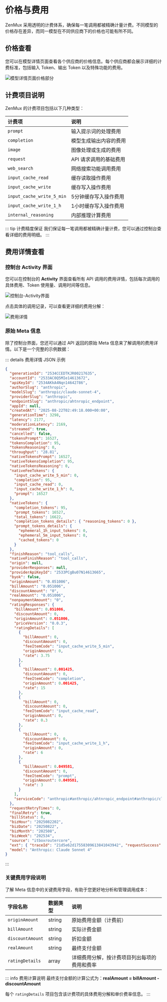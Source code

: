 # 价格与费用

ZenMux 采用透明的计费体系，确保每一笔调用都被精确计量计费。不同模型的价格存在差异，而同一模型在不同供应商下的价格也可能有所不同。

## 价格查看

您可以在模型详情页面查看各个供应商的价格信息。每个供应商都会展示详细的计费标准，包括输入 Token、输出 Token 以及特殊功能的费用。

![模型详情页面价格部分](https://cdn.marmot-cloud.com/storage/zenmux/2025/08/22/zhew65D/model-pricing.png)

## 计费项目说明

ZenMux 的计费项目包括以下几种类型：

| 计费项 | 说明 |
| :--- | :--- |
| `prompt` | 输入提示词的处理费用 |
| `completion` | 模型生成输出内容的费用 |
| `image` | 图像处理或生成的费用 |
| `request` | API 请求调用的基础费用 |
| `web_search` | 网络搜索功能调用费用 |
| `input_cache_read` | 缓存读取操作费用 |
| `input_cache_write` | 缓存写入操作费用 |
| `input_cache_write_5_min` | 5分钟缓存写入操作费用 |
| `input_cache_write_1_h` | 1小时缓存写入操作费用 |
| `internal_reasoning` | 内部推理计算费用 |

::: tip 计费精度保证
我们保证每一笔调用都被精确计量计费，您可以通过控制台查看详细的费用明细。
:::

## 费用详情查看

### 控制台 Activity 界面

您可以在控制台的 **Activity** 界面查看所有 API 调用的费用详情，包括每次调用的具体费用、Token 使用量、调用时间等信息。

![控制台-Activity界面](https://cdn.marmot-cloud.com/storage/zenmux/2025/08/22/NYwQvBH/activity-cost.png)

点击具体的调用记录，可以查看更详细的费用分解：

![费用详情](https://cdn.marmot-cloud.com/storage/zenmux/2025/08/22/dWtmUoT/cost-details.png)

### 原始 Meta 信息

除了控制台界面，您还可以通过 API 返回的原始 Meta 信息来了解调用的费用详情。以下是一个完整的示例数据：

::: details 费用详情 JSON 示例
```json
{
  "generationId": "2534CCEDTKJR00217635",
  "accountId": "2533AC0Q5MIe14613672",
  "apiKeyId": "2534AKkA4Nqn14642786",
  "authorSlug": "anthropic",
  "modelSlug": "anthropic/claude-sonnet-4",
  "providerSlug": "anthropic",
  "endpointSlug": "anthropic/ahtnropic_endpoint",
  "appId": null,
  "createdAt": "2025-08-22T02:49:18.000+00:00",
  "generationTime": 3298,
  "latency": 2177,
  "moderationLatency": 2169,
  "streamed": true,
  "cancelled": false,
  "tokensPrompt": 16527,
  "tokensCompletion": 95,
  "tokensReasoning": 0,
  "throughput": "28.81",
  "nativeTokensPrompt": 16527,
  "nativeTokensCompletion": 95,
  "nativeTokensReasoning": 0,
  "nativeFeeTokens": {
    "input_cache_write_5_min": 0,
    "completion": 95,
    "input_cache_read": 0,
    "input_cache_write_1_h": 0,
    "prompt": 16527
  },
  "nativeTokens": {
    "completion_tokens": 95,
    "prompt_tokens": 16527,
    "total_tokens": 16622,
    "completion_tokens_details": { "reasoning_tokens": 0 },
    "prompt_tokens_details": {
      "ephemeral_1h_input_tokens": 0,
      "ephemeral_5m_input_tokens": 0,
      "cached_tokens": 0
    }
  },
  "finishReason": "tool_calls",
  "nativeFinishReason": "tool_calls",
  "origin": null,
  "providerResponses": null,
  "providerApiKeyId": "2533PCgBu07N14613665",
  "byok": false,
  "originAmount": "0.051006",
  "billAmount": "0.051006",
  "discountAmount": "0",
  "realAmount": "0.051006",
  "nonpaymentAmount": "0",
  "ratingResponses": {
    "billAmount": 0.051006,
    "discountAmount": 0,
    "originAmount": 0.051006,
    "priceVersion": "0.0.3",
    "ratingDetails": [
      {
        "billAmount": 0,
        "discountAmount": 0,
        "feeItemCode": "input_cache_write_5_min",
        "originAmount": 0,
        "rate": 3.75
      },
      {
        "billAmount": 0.001425,
        "discountAmount": 0,
        "feeItemCode": "completion",
        "originAmount": 0.001425,
        "rate": 15
      },
      {
        "billAmount": 0,
        "discountAmount": 0,
        "feeItemCode": "input_cache_read",
        "originAmount": 0,
        "rate": 0.3
      },
      {
        "billAmount": 0,
        "discountAmount": 0,
        "feeItemCode": "input_cache_write_1_h",
        "originAmount": 0,
        "rate": 6
      },
      {
        "billAmount": 0.049581,
        "discountAmount": 0,
        "feeItemCode": "prompt",
        "originAmount": 0.049581,
        "rate": 3
      }
    ],
    "serviceCode": "anthropic#anthropic/ahtnropic_endpoint#anthropic/claude-sonnet-4"
  },
  "requestRetryTimes": 0,
  "finalRetry": true,
  "billStatus": 0,
  "bizHour": "2025082202",
  "bizDate": "20250822",
  "bizMonth": "202508",
  "bizWeek": "202534",
  "source": "itboxroutercore",
  "ext": { "traceId": "21d5e62d17558309613841043942", "requestSuccess": true },
  "model": "Anthropic: Claude Sonnet 4"
}
```
:::

### 关键费用字段说明

了解 Meta 信息中的关键费用字段，有助于您更好地分析和管理调用成本：

| 字段名称 | 数据类型 | 说明 |
| :--- | :--- | :--- |
| `originAmount` | string | 原始费用金额（计费前） |
| `billAmount` | string | 实际计费金额 |
| `discountAmount` | string | 折扣金额 |
| `realAmount` | string | 最终支付金额 |
| `ratingDetails` | array | 详细费用分解，按计费项目列出每项的费用和费率 |

::: info 费用计算说明
最终支付金额的计算公式为：**realAmount = billAmount - discountAmount**

每个 `ratingDetails` 项目包含该计费项的具体费用分解和单价费率信息。
:::